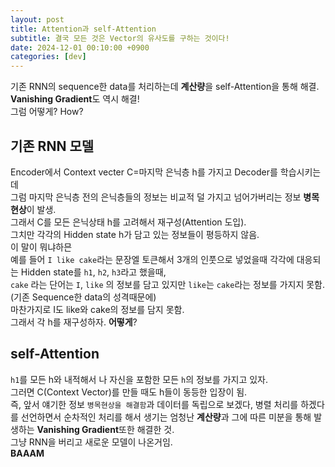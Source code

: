 ```yaml
---
layout: post
title: Attention과 self-Attention
subtitle: 결국 모든 것은 Vector의 유사도를 구하는 것이다!
date: 2024-12-01 00:10:00 +0900
categories: [dev]
---
```


기존 RNN의 sequence한 data를 처리하는데 **계산량**을 self-Attention을 통해 해결.  
**Vanishing Gradient**도 역시 해결!  
그럼 어떻게? How?  

## 기존 RNN 모델  
Encoder에서 Context vecter C=마지막 은닉층 h를 가지고 Decoder를 학습시키는데  
그럼 마지막 은닉층 전의 은닉층들의 정보는 비교적 덜 가지고 넘어가버리는 정보 **병목 현상**이 발생.  
그래서 C를 모든 은닉상태 h를 고려해서 재구성(Attention 도입).  
그치만 각각의 Hidden state h가 담고 있는 정보들이 평등하지 않음.  
이 말이 뭐냐하믄  
예를 들어 `I like cake`라는 문장엘 토큰해서 3개의 인풋으로 넣었을때 각각에 대응되는 Hidden state를 `h1`, `h2`, `h3`라고 했을때,  
`cake` 라는 단어는 `I`, `like` 의 정보를 담고 있지만 `like`는 `cake`라는 정보를 가지지 못함.(기존 Sequence한 data의 성격때문에)  
마찬가지로 I도 like와 cake의 정보를 담지 못함.  
그래서 각 h를 재구성하자. **어떻게**?  

## self-Attention
`h1`를 모든 h와 내적해서 나 자신을 포함한 모든 `h`의 정보를 가지고 있자.  
그러면 C(Context Vector)를 만들 때도 h들이 동등한 입장이 됨.  
즉, 앞서 얘기한 정보 `병목현상을 해결함`과 데이터를 독립으로 보겠다, 병렬 처리를 하겠다를 선언하면서 순차적인 처리를 해서 생기는 엄청난 **계산량**과 그에 따른 미분을 통해 발생하는 **Vanishing Gradient**또한 해결한 것.  
그냥 RNN을 버리고 새로운 모델이 나온거임.  
**BAAAM**
